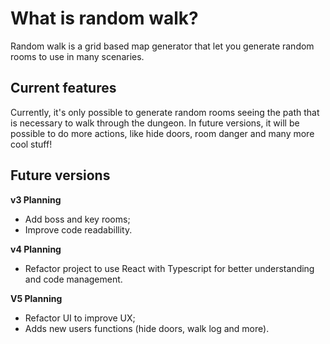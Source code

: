# What is random walk?
Random walk is a grid based map generator that let you generate random rooms to use in many scenaries. 

## Current features
Currently, it's only possible to generate random rooms seeing the path that is necessary to walk through the dungeon. In future versions, it will be possible to do more actions, like hide doors, room danger and many more cool stuff!

## Future versions
**v3 Planning**
- Add boss and key rooms;
- Improve code readabillity.

**v4 Planning**
- Refactor project to use React with Typescript for better understanding and code management.

**V5 Planning**
- Refactor UI to improve UX;
- Adds new users functions (hide doors, walk log and more).

